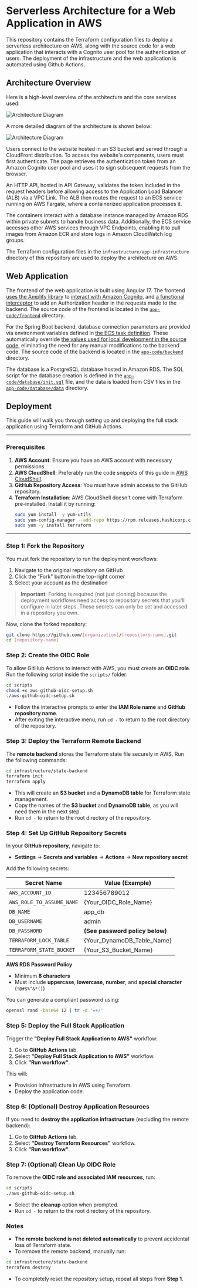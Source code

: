 # Serverless Architecture for a Web Application in AWS
This repository contains the Terraform configuration files to deploy a serverless architecture on AWS, along with the source code for a web application that interacts with a Cognito user pool for the authentication of users. The deployment of the infrastructure and the web application is automated using Github Actions.

## Architecture Overview

Here is a high-level overview of the architecture and the core services used:

![Architecture Diagram](architecture.png)

A more detailed diagram of the architecture is shown below:

![Architecture Diagram](architecture_detailed.jpg)

Users connect to the website hosted in an S3 bucket and served through a CloudFront distribution. To access the website's components, users must first authenticate. The page retrieves the authentication token from an Amazon Cognito user pool and uses it to sign subsequent requests from the browser.

An HTTP API, hosted in API Gateway, validates the token included in the request headers before allowing access to the Application Load Balancer (ALB) via a VPC Link. The ALB then routes the request to an ECS service running on AWS Fargate, where a containerized application processes it.

The containers interact with a database instance managed by Amazon RDS within private subnets to handle business data. Additionally, the ECS service accesses other AWS services through VPC Endpoints, enabling it to pull images from Amazon ECR and store logs in Amazon CloudWatch log groups.

The Terraform configuration files in the `infrastructure/app-infrastructure` directory of this repository are used to deploy the architecture on AWS.

## Web Application

The frontend of the web application is built using Angular 17. The frontend [uses the Amplify library](app-code/frontend/src/app/auth/login/login.component.ts) to [interact with Amazon Cognito](app-code/frontend/src/app/app.config.ts), and [a functional interceptor](app-code/frontend/src/app/interceptors/auth.interceptor.ts) to add an Authorization header in the requests made to the backend. The source code of the frontend is located in the [`app-code/frontend`](app-code/frontend) directory.

For the Spring Boot backend, database connection parameters are provided via environment variables defined in [the ECS task definition](infrastructure/app-infrastructure/ecs.tf). These automatically override [the values used for local development in the source code](app-code/backend/src/main/resources/application.properties), eliminating the need for any manual modifications to the backend code. The source code of the backend is located in the [`app-code/backend`](app-code/backend) directory.

The database is a PostgreSQL database hosted in Amazon RDS. The SQL script for the database creation is defined in the [`app-code/database/init.sql`](app-code/database/init.sql) file, and the data is loaded from CSV files in the [`app-code/database/data`](app-code/database/data) directory.

## Deployment

This guide will walk you through setting up and deploying the full stack application using Terraform and GitHub Actions.

---

### Prerequisites
1. **AWS Account**: Ensure you have an AWS account with necessary permissions.
2. **AWS CloudShell**: Preferably run the code snippets of this guide in [AWS CloudShell](https://aws.amazon.com/cloudshell/).
3. **GitHub Repository Access**: You must have admin access to the GitHub repository.
4. **Terraform Installation**: AWS CloudShell doesn't come with Terraform pre-installed. Install it by running:
   ```sh
   sudo yum install -y yum-utils
   sudo yum-config-manager --add-repo https://rpm.releases.hashicorp.com/AmazonLinux/hashicorp.repo
   sudo yum -y install terraform
   ```

---

### Step 1: Fork the Repository

You must fork the repository to run the deployment workflows:
1. Navigate to the original repository on GitHub
2. Click the "Fork" button in the top-right corner
3. Select your account as the destination

> **Important**: Forking is required (not just cloning) because the deployment workflows need access to repository secrets that you'll configure in later steps. These secrets can only be set and accessed in a repository you own.

Now, clone the forked repository:

```sh
git clone https://github.com/[organization]/[repository-name].git
cd [repository-name]
```

### Step 2: Create the OIDC Role

To allow GitHub Actions to interact with AWS, you must create an **OIDC role**. Run the following script inside the `scripts/` folder:

```sh
cd scripts
chmod +x aws-github-oidc-setup.sh
./aws-github-oidc-setup.sh
```

* Follow the interactive prompts to enter the **IAM Role name** and **GitHub repository name**.
* After exiting the interactive menu, run `cd -` to return to the root directory of the repository.

### Step 3: Deploy the Terraform Remote Backend

The **remote backend** stores the Terraform state file securely in AWS. Run the following commands:

```sh
cd infrastructure/state-backend
terraform init
terraform apply
```

* This will create an **S3 bucket** and a **DynamoDB table** for Terraform state management.
* Copy the names of the **S3 bucket** and **DynamoDB table**, as you will need them in the next step.
* Run `cd -` to return to the root directory of the repository.

### Step 4: Set Up GitHub Repository Secrets

In your **GitHub repository**, navigate to:
* **Settings** → **Secrets and variables** → **Actions** → **New repository secret**

Add the following secrets:

Secret Name | Value (Example)
----------- | --------------
`AWS_ACCOUNT_ID` | 123456789012
`AWS_ROLE_TO_ASSUME_NAME` | {Your_OIDC_Role_Name}
`DB_NAME` | app_db
`DB_USERNAME` | admin
`DB_PASSWORD` | **(See password policy below)**
`TERRAFORM_LOCK_TABLE` | {Your_DynamoDB_Table_Name}
`TERRAFORM_STATE_BUCKET` | {Your_S3_Bucket_Name}

**AWS RDS Password Policy**
* Minimum **8 characters**
* Must include **uppercase**, **lowercase**, **number**, and **special character** (`!@#$%^&*()`)

You can generate a compliant password using:

```sh
openssl rand -base64 12 | tr -d '=+/'
```

### Step 5: Deploy the Full Stack Application

Trigger the **"Deploy Full Stack Application to AWS"** workflow:
1. Go to **GitHub Actions** tab.
2. Select **"Deploy Full Stack Application to AWS"** workflow.
3. Click **"Run workflow"**.

This will:
* Provision infrastructure in AWS using Terraform.
* Deploy the application code.

### Step 6: (Optional) Destroy Application Resources

If you need to **destroy the application infrastructure** (excluding the remote backend):
1. Go to **GitHub Actions** tab.
2. Select **"Destroy Terraform Resources"** workflow.
3. Click **"Run workflow"**.

### Step 7: (Optional) Clean Up OIDC Role

To remove the **OIDC role and associated IAM resources**, run:

```sh
cd scripts
./aws-github-oidc-setup.sh
```

* Select the **cleanup** option when prompted.
* Run `cd -` to return to the root directory of the repository.

### Notes

* **The remote backend is not deleted automatically** to prevent accidental loss of Terraform state.
* To remove the remote backend, manually run:

```sh
cd infrastructure/state-backend
terraform destroy
```

* To completely reset the repository setup, repeat all steps from **Step 1**.
